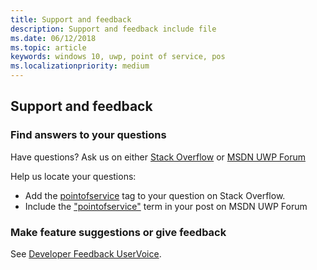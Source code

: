 ```yaml
---
title: Support and feedback
description: Support and feedback include file
ms.date: 06/12/2018
ms.topic: article
keywords: windows 10, uwp, point of service, pos
ms.localizationpriority: medium
---
```

## Support and feedback

### Find answers to your questions

Have questions? Ask us on either [Stack Overflow](https://aka.ms/pos-stackoverflow) or [MSDN UWP Forum](https://social.msdn.microsoft.com/Forums/en-US/home?forum=wpdevelop&filter=alltypes&sort=relevancedesc&searchTerm=%5Bpointofservice%5D)

Help us locate your questions:
- Add the [pointofservice](https://aka.ms/pos-stackoverflow) tag to your question on Stack Overflow. 
- Include the ["pointofservice"](https://social.msdn.microsoft.com/Forums/en-US/home?forum=wpdevelop&filter=alltypes&sort=relevancedesc&searchTerm=%5Bpointofservice%5D) term in your post on MSDN UWP Forum

### Make feature suggestions or give feedback
See [Developer Feedback UserVoice](https://wpdev.uservoice.com/forums/110705-universal-windows-platform?category_id=202594).